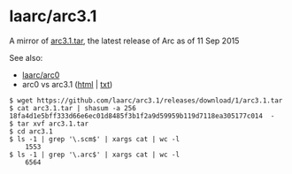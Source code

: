 # laarc/arc3.1

A mirror of [arc3.1.tar](https://github.com/laarc/arc3.1/releases/download/1/arc3.1.tar), the latest release of Arc as of 11 Sep 2015

See also:

* [laarc/arc0](https://github.com/laarc/arc0)
* arc0 vs arc3.1 ([html](https://rawgit.com/laarc/notebook/master/arc0-3.1.html) | [txt](https://rawgit.com/laarc/notebook/master/arc0-3.1.txt))

```
$ wget https://github.com/laarc/arc3.1/releases/download/1/arc3.1.tar
$ cat arc3.1.tar | shasum -a 256
18fa4d1e5bff333d66e6ec01d8485f3b1f2a9d59959b119d7118ea305177c014  -
$ tar xvf arc3.1.tar
$ cd arc3.1
$ ls -1 | grep '\.scm$' | xargs cat | wc -l
    1553
$ ls -1 | grep '\.arc$' | xargs cat | wc -l
    6564
```

